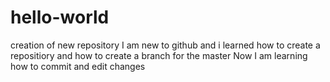 # hello-world
creation of new repository
I am new to github and i learned how to create a repositiory and how to create a branch for the master
Now I am  learning how to commit and edit changes
